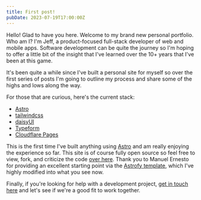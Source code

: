 ```yaml
---
title: First post!
pubDate: 2023-07-19T17:00:00Z
---
```


Hello! Glad to have you here. Welcome to my brand new personal portfolio. Who am I? I'm Jeff, a product-focused full-stack developer of web and mobile apps. Software development can be quite the journey so I'm hoping to offer a little bit of the insight that I've learned over the 10+ years that I've been at this game.

It's been quite a while since I've built a personal site for myself so over the first series of posts I'm going to outline my process and share some of the highs and lows along the way.

For those that are curious, here's the current stack:

- [Astro](https://astro.build)
- [tailwindcss](https://tailwindcss.com)
- [daisyUI](https://daisyui.com)
- [Typeform](https://typeform.com)
- [Cloudflare Pages](https://pages.cloudflare.com)

This is the first time I've built anything using [Astro](https://astro.build) and am really enjoying the experience so far. This site is of course fully open source so feel free to view, fork, and criticize the code [over here](https://github.com/gotenoctober/gotenoctober.github.io). Thank you to Manuel Ernesto for providing an excellent starting point via the [Astrofy template](https://astro-modern-personal-website.netlify.app), which I've highly modified into what you see now.

Finally, if you're looking for help with a development project, [get in touch here](https://bit.ly/contact-jeff) and let's see if we're a good fit to work together.
